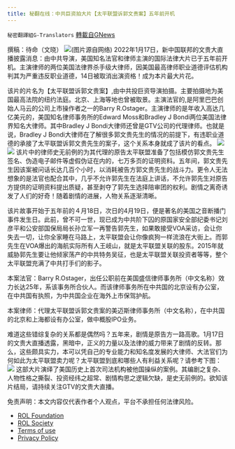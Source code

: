 ```yaml
---
title: 秘翻在线：中共巨资拍大片【太平联盟诉郭文贵案】五年前开机
---
```

`秘密翻譯組G-Translators` [轉載自GNews](https://gnews.org/zh-hans/1878711/)

撰稿：待命（文晓）
![](https://assets.gnews.org/wp-content/uploads/2022/01/画像1-32.jpg)(图片源自网络)
2022年1月17日，新中国联邦的文贵大直播披露消息：由中共导演，美国知名法官和律师主演的国际法律大片已于五年前开机。主演律师的两位美国法律界杀手级大律师，因美国最高律师职业道德评估机构判其为严重违反职业道德，14日被取消出演资格！成为本片最大片花。

该片的片名为【太平联盟诉郭文贵案】,由中共投巨资导演拍摄。主要拍摄地为美国最高法院的纽约法庭。北京、上海等地也曾被取景。主演法官的,是阿里巴巴创始人马云的公司上市操作者之一的Barry R.Ostager。主演律师的是年收入高达几亿美元的，美国知名律师事务所的Edward Moss和Bradley J Bondi两位美国法律界知名大律师。其中Bradley J Bondi大律师还曾是GTV公司的代理律师。也就是说，Bradley J Bondi大律师在了解很多郭文贵先生的情况的前提下，有违职业道德的承接了太平联盟诉郭文贵先生的案子，这个关系本身就成了该片的看点。
![](https://assets.gnews.org/wp-content/uploads/2022/01/画像2.jpg)![](https://assets.gnews.org/wp-content/uploads/2022/01/画像3.jpg)
该片中的律师史无前例的为其代理的原告太平联盟准备了包括模仿郭文贵先生签名、伪造电子邮件等虚假伪证在内的，七万多页的证明资料。五年间，郭文贵先生因该案被问话长达几百个小时，以消耗被告方郭文贵先生的战斗力。更令人无法想象的是法官也配合其中，几乎不允许郭先生在法庭上讲话，不允许郭先生对原告方提供的证明资料提出质疑，甚至剥夺了郭先生选择陪审团的权利。剧情之离奇诱发了人们的好奇！随着剧情的进展，人物关系逐渐清晰。

该片故事开始于五年前的４月18日，次日的4月19日，便是著名的美国之音断播门事件发生日。此前，曾不可一世，现已成为中共阶下囚的原国家安全部纪委书记刘彦平和公安部国保局局长孙立军一再警告郭先生，如果敢接受VOA采访，会让你失去一切，让你全家睡在马路上，太平联盟会让你像疯狗一样流浪在大街上。而郭先生在VOA爆出的海航实际所有人王岐山，就是太平联盟关联的股东。2015年就威胁郭先生要让他倾家荡产的中共特务吴征，也是太平联盟关联投资者等等，整个太平联盟充满了中共打手们的影子。

本案法官：Barry R.Ostager，出任公职前在美国盛信律师事务所（中文名称）效力长达25年，系该事务所合伙人。而该律师事务所在中共国的北京设有办公室，在中共国有执照，为中共国企业在海外上市保驾护航。

本案律师：代理太平联盟诉郭文贵案的美迈斯律师事务所（中文名称），在中共国的北京和上海都设有办公室，做中概股IPO业务。

难道这些错综复杂的关系都是偶然吗？五年来，剧情是原告方一路高歌。1月17日的文贵大直播透露，黑暗中，正义的力量以及法律的威力带来了剧情的反转。那么，这些颇具实力，本可以凭自己的专业能力和知名度发展的大律师、大法官们为何如此为太平联盟卖力呢？太平联盟到底和哪些人有利益关系呢？请参考下图：
![](https://assets.gnews.org/wp-content/uploads/2022/01/画像4.png)
这部大片演绎了美国历史上首次司法机构被他国操纵的案例。其编剧之复杂、人物性格之撕裂、投资经纬之超常、剧情构思之逻辑欠缺，是史无前例的。欲知该片结局，请持续关注GTV的文贵大直播。



 

免责声明：本文内容仅代表作者个人观点，平台不承担任何法律风险。

- [ROL Foundation](https://rolfoundation.org/)
- [ROL Society](https://rolsociety.org/)
- [Terms of use](https://gnews.org/terms-of-use-3/)
- [Privacy Policy](https://gnews.org/privacy-policy/)
